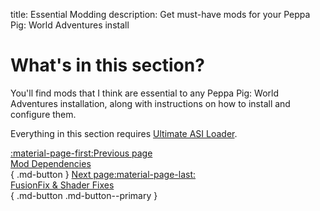 title: Essential Modding
description: Get must-have mods for your Peppa Pig: World Adventures install

# What's in this section?
You'll find mods that I think are essential to any Peppa Pig: World Adventures installation, along with instructions on how to install and configure them.

Everything in this section requires [Ultimate ASI Loader](../mod-dependencies/#ultimate-asi-loader).

[:material-page-first:Previous page <br>Mod Dependencies</br>](../mod-dependencies.md){ .md-button } [Next page:material-page-last: <br>FusionFix & Shader Fixes</br>](fusionfix.md){ .md-button .md-button--primary }